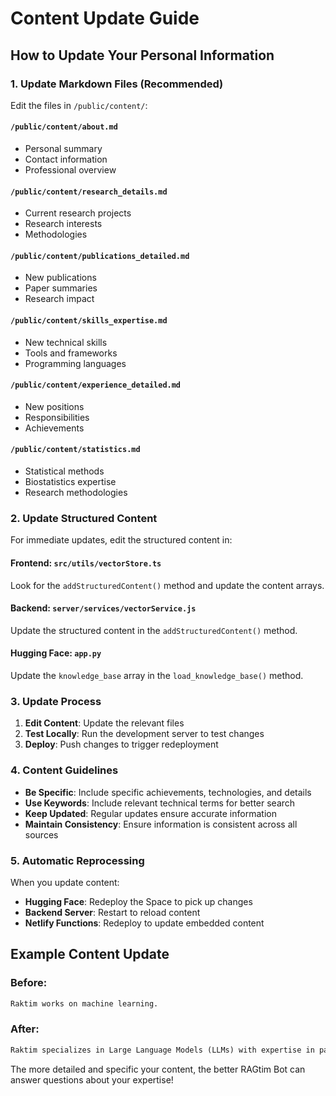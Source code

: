 # Content Update Guide

## How to Update Your Personal Information

### 1. Update Markdown Files (Recommended)

Edit the files in `/public/content/`:

#### `/public/content/about.md`
- Personal summary
- Contact information
- Professional overview

#### `/public/content/research_details.md`
- Current research projects
- Research interests
- Methodologies

#### `/public/content/publications_detailed.md`
- New publications
- Paper summaries
- Research impact

#### `/public/content/skills_expertise.md`
- New technical skills
- Tools and frameworks
- Programming languages

#### `/public/content/experience_detailed.md`
- New positions
- Responsibilities
- Achievements

#### `/public/content/statistics.md`
- Statistical methods
- Biostatistics expertise
- Research methodologies

### 2. Update Structured Content

For immediate updates, edit the structured content in:

#### Frontend: `src/utils/vectorStore.ts`
Look for the `addStructuredContent()` method and update the content arrays.

#### Backend: `server/services/vectorService.js`
Update the structured content in the `addStructuredContent()` method.

#### Hugging Face: `app.py`
Update the `knowledge_base` array in the `load_knowledge_base()` method.

### 3. Update Process

1. **Edit Content**: Update the relevant files
2. **Test Locally**: Run the development server to test changes
3. **Deploy**: Push changes to trigger redeployment

### 4. Content Guidelines

- **Be Specific**: Include specific achievements, technologies, and details
- **Use Keywords**: Include relevant technical terms for better search
- **Keep Updated**: Regular updates ensure accurate information
- **Maintain Consistency**: Ensure information is consistent across all sources

### 5. Automatic Reprocessing

When you update content:
- **Hugging Face**: Redeploy the Space to pick up changes
- **Backend Server**: Restart to reload content
- **Netlify Functions**: Redeploy to update embedded content

## Example Content Update

### Before:
```markdown
Raktim works on machine learning.
```

### After:
```markdown
Raktim specializes in Large Language Models (LLMs) with expertise in parameter-efficient fine-tuning techniques like LoRA and QLoRA. His research focuses on Retrieval-Augmented Generation (RAG) systems, multimodal AI for healthcare applications, and developing explainable AI models for breast cancer prognosis using deep learning architectures like BioFusionNet and hist2RNA.
```

The more detailed and specific your content, the better RAGtim Bot can answer questions about your expertise!